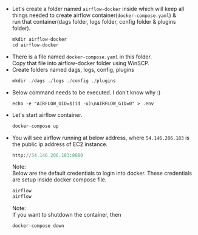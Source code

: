 - Let's create a folder named `airflow-docker` inside which will keep all things needed to create airflow container(`docker-compose.yaml`) &</br>
  run that container(dags folder, logs folder, config folder & plugins folder).
  ```python
  mkdir airflow-docker
  cd airflow-docker
  ```
- There is a file named `docker-compose.yaml` in this folder.</br>
  Copy that file into airflow-docker folder using WinSCP. 
- Create folders named dags, logs, config, plugins
  ```python
  mkdir ./dags ./logs ./config ./plugins
  ```
- Below command needs to be executed. I don't know why :)
  ```
  echo -e "AIRFLOW_UID=$(id -u)\nAIRFLOW_GID=0" > .env
  ```
- Let's start airflow container.
  ```python
  docker-compose up
  ```
- You will see airflow running at below address, where `54.146.206.183` is the public ip address of EC2 instance.
  ```python
  http://54.146.206.183:8080
  ```
  Note:</br>
  Below are the default credentials to login into docker. These credentials are setup inside docker compose file. 
  ```python
  airflow
  airflow
  ```
  Note:</br>
  If you want to shutdown the container, then 
  ```python
  docker-compose down
  ```
